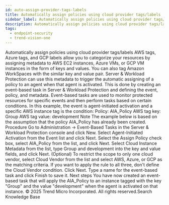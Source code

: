 ```yaml
---
id: auto-assign-provider-tags-labels
title: Automatically assign policies using cloud provider tags/labels
sidebar_label: Automatically assign policies using cloud provider tags/labels
description: Automatically assign policies using cloud provider tags/labels
tags:
  - endpoint-security
  - trend-vision-one
---
```


 Automatically assign policies using cloud provider tags/labels AWS tags, Azure tags, and GCP labels allow you to categorize your resources by assigning metadata to AWS EC2 instances, Azure VMs, or GCP VM instances in the form of keys and values. You can also tag Amazon WorkSpaces with the similar key and value pair. Server & Workload Protection can use this metadata to trigger the automatic assigning of a policy to an agent when that agent is activated. This is done by creating an event-based task in Server & Workload Protection and defining the event, policy, and metadata. Event-based tasks are used to monitor protected resources for specific events and then perform tasks based on certain conditions. In this example, the event is agent-initiated activation and a specific AWS instance tag is the condition: Policy: AIA_Policy AWS tag key: Group AWS tag value: development Note The example below is based on the assumption that the policy AIA_Policy has already been created. Procedure Go to Administration → Event-Based Tasks in the Server & Workload Protection console and click New. Select Agent-Initiated Activation from the Event list and click Next. Select the Assign Policy check box, select AIA_Policy from the list, and click Next. Select Cloud Instance Metadata from the list, type Group and development into the key and value fields, and click Next. (Optional) To restrict the scope to only one cloud vendor, select Cloud Vendor from the list and select AWS, Azure, or GCP as the matching criteria. If you want to apply the rule to all three, don't define the Cloud Vendor condition. Click Next. Type a name for the event-based task and click Finish to save it. Next steps You have now created an event-based task that will apply the AIA_Policy to an instance tagged with the key "Group" and the value "development" when the agent is activated on that instance. © 2025 Trend Micro Incorporated. All rights reserved.Search Knowledge Base